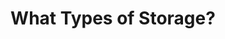 ---
title: "What Types of Storage?"
description: "An overview of the main cloud storage types block, file, and object and how they support diverse workloads."
banner: ""
weight: 3
---